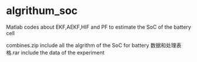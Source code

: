 # algrithum_soc
Matlab codes about EKF,AEKF,HIF and PF to estimate the SoC  of the battery cell

combines.zip include all the algrithm of the SoC for battery
数据和处理表格.rar include the data of the experiment
